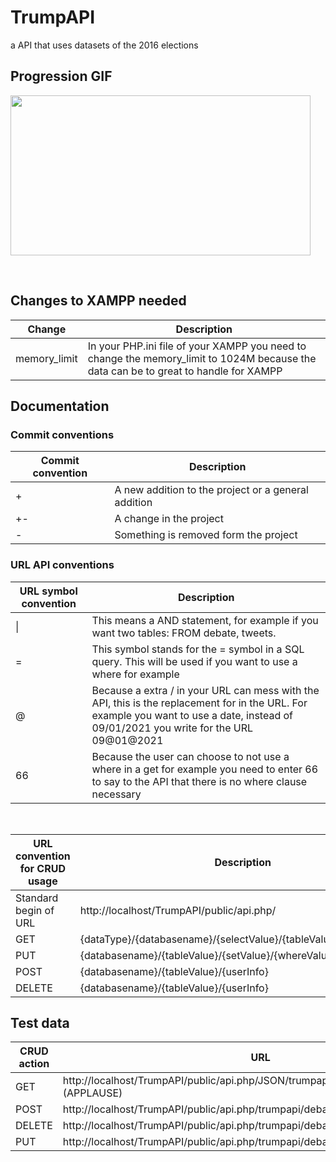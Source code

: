 # TrumpAPI
a API that uses datasets of the 2016  elections

<h2> Progression GIF</h2>

<p><img src="https://media1.giphy.com/media/2lOPJMehh7bwB2SyIB/giphy.gif" width="480" height="256"> </p>
<br>

<h2> Changes to XAMPP needed</h2>
<table>
<thead>
<tr>
<th>Change</th>
<th>Description</th>
</tr>
</thead>
<tbody>
 
<tr>
<td>memory_limit</td>
<td>In your PHP.ini file of your XAMPP you need to change the memory_limit to 1024M because the data can be to great to handle for XAMPP</td>
</tr>
</tbody>
</table>

<h2> Documentation</h2>
<h3> Commit conventions</h3>
<table>
<thead>
<tr>
<th>Commit convention</th>
<th>Description</th>
</tr>
</thead>
<tbody>
 
<tr>
<td>+</td>
<td>A new addition to the project or a general addition</td>
</tr>
<tr>
<td>+-</td>
<td>A change in the project</td>
</tr>
<td>-</td>
<td>Something is removed form the project</td>
</tr>
</tbody>
</table>

<h3> URL API conventions</h3>
<table>
<thead>
<tr>
<th>URL symbol convention</th>
<th>Description</th>
</tr>
</thead>
<tbody>
 
<tr>
<td>|</td>
<td>This means a AND statement, for example if you want two tables: FROM debate, tweets.</td>
</tr>
<tr>
<td>=</td>
<td>This symbol stands for the = symbol in a SQL query. This will be used if you want to use a where for example</td>
</tr>
<td>@</td>
<td>Because a extra / in your URL can mess with the API, this is the replacement for in the URL. For example you want to use a date, instead of 09/01/2021 you write for the URL 09@01@2021</td>
</tr>
</tr>
<td>66</td>
<td>Because the user can choose to not use a where in a get for example you need to enter 66 to say to the API that there is no where clause necessary</td>
</tr>
</tbody>
</table>

<br>

<table>
<thead>
<tr>
<th>URL convention for CRUD usage</th>
<th>Description</th>
</tr>
</thead>
<tbody>
 
<tr>
<td>Standard begin of URL</td>
<td>http://localhost/TrumpAPI/public/api.php/</td>
</tr>
<tr>
<td>GET</td>
<td>{dataType}/{databasename}/{selectValue}/{tableValue}/{whereValue}</td>
</tr>
<tr>
<td>PUT</td>
<td>{databasename}/{tableValue}/{setValue}/{whereValue}</td>
</tr>
<tr>
<td>POST</td>
<td>{databasename}/{tableValue}/{userInfo}</td>
</tr>
<tr>
<td>DELETE</td>
<td>{databasename}/{tableValue}/{userInfo}</td>
</tr>
</tbody>
</table>

<h2> Test data</h2>
<table>
<thead>
<tr>
<th>CRUD action</th>
<th>URL</th>
</tr>
</thead>
<tbody>
 
<tr>
<td>GET</td>
<td>http://localhost/TrumpAPI/public/api.php/JSON/trumpapi/*/debate/Text=(APPLAUSE)</td>
</tr>
<tr>
<td>POST</td>
<td>http://localhost/TrumpAPI/public/api.php/trumpapi/debate/469|thijs|lol|10@26@16</td>
</tr>
<tr>
<td>DELETE</td>
<td>http://localhost/TrumpAPI/public/api.php/trumpapi/debate/ID=469|Person=thijs</td>
</tr>
<tr>
<td>PUT</td>
<td>http://localhost/TrumpAPI/public/api.php/trumpapi/debate/ID=69/Person=Holt</td>
</tr>
</tbody>
</table>
